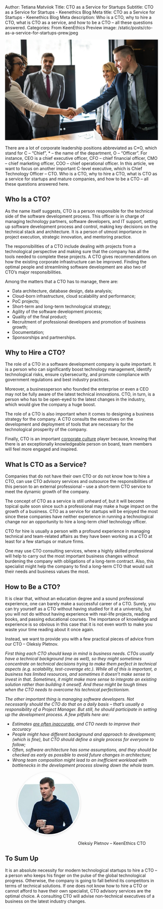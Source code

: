 Author: Tetiana Matviiok
Title: CTO as a Service for Startups
Subtitle: CTO as a Service for Startups - Keenethics Blog
Meta title: CTO as a Service for Startups - Keenethics Blog
Meta description: Who is a CTO, why to hire a CTO, what is CTO as a service, and how to be a CTO – all these questions answered.
Categories: From KeenEthics
Preview image: /static/posts/cto-as-a-service-for-startups-prew.jpeg

![Handshake](/static/posts/cto-as-a-service-for-startups.jpeg)

<div>
  <p>There are a lot of corporate leadership positions abbreviated as C*O, which stand for C – “Chief”, * – the name of the department, O – “Officer”. For instance, CEO is a chief executive officer, CFO – chief financial officer, CMO – chief marketing officer, COO – chief operational officer. In this article, we want to focus on another important C-level executive, which is Chief Technology Officer – CTO. Who is a CTO, why to hire a CTO, what is CTO as a service for startups and mature companies, and how to be a CTO – all these questions answered here.</p>
</div>

## Who Is a CTO?

As the name itself suggests, CTO is a person responsible for the technical side of the software development process. This officer is in charge of managing technology partners, software developers, and IT support, setting up software development process and control, making key decisions on the technical stack and architecture. It is a person of utmost importance in project execution, strategic innovation, and mentoring practice.

The responsibilities of a CTO include dealing with projects from a technological perspective and making sure that the company has all the tools needed to complete these projects. A CTO gives recommendations on how the existing corporate infrastructure can be improved. Finding the optimal people and streamlining software development are also two of CTO’s major responsibilities.

Among the matters that a CTO has to manage, there are:

- Data architecture, database design, data analysis;
- Cloud-born infrastructure, cloud scalability and performance;
- PoC projects;
- Short-term and long-term technological strategy;
- Agility of the software development process;
- Quality of the final product;
- Recruitment of professional developers and promotion of business growth;
- Documentation;
- Sponsorships and partnerships.

## Why to Hire a CTO?

The role of a CTO in a software development company is quite important. It is a person who can significantly boost technology management, identify technological risks, ensure cybersecurity, and promote compliance with government regulations and best industry practices.

Moreover, a businessperson who founded the enterprise or even a CEO may not be fully aware of the latest technical innovations. CTO, in turn, is a person who has to be open-eyed to the latest changes in the industry, which would give the company a huge boost.

The role of a CTO is also important when it comes to designing a business strategy for the company. A CTO consults the executives on the development and deployment of tools that are necessary for the technological prosperity of the company.

Finally, CTO is an important [corporate culture](/blog/1548831600000-creating-corporate-culture) player because, knowing that there is an exceptionally knowledgeable person on board, team members will feel more engaged and inspired.

## What Is CTO as a Service?

Companies that do not have their own CTO or do not know how to hire a CTO, can use CTO advisory services and outsource the responsibilities of this person to an external professional – use a short-term CTO service to meet the dynamic growth of the company. 

The concept of CTO as a service is still unheard of, but it will become topical quite soon since such a professional may make a huge impact on the growth of a business. CTO as a service for startups will be enjoyed the most since these companies have neither experience in running a technological change nor an opportunity to hire a long-term chief technology officer.

CTO for hire is usually a person with a profound experience in managing technical and team-related affairs as they have been working as a CTO at least for a few startups or mature firms.

One may use CTO consulting services, where a highly skilled professional will help to carry out the most important business changes without burdening the company with obligations of a long-term contract. Also, this specialist might help the company to find a long-term CTO that would suit their needs and business values the most.

## How to Be a CTO?

It is clear that, without an education degree and a sound professional experience, one can barely make a successful career of a CTO. Surely, you can try yourself as a CTO without having studied for it at a university, but you will not do without having experience with real-life projects, reading books, and passing educational courses. The importance of knowledge and experience is so obvious in this case that it is not even worth to make you waste your time reading about it once again.

Instead, we want to provide you with a few practical pieces of advice from our CTO – Oleksiy Pletnov.

*First thing each CTO should keep in mind is business needs. CTOs usually have a technical background (me as well), so they might sometimes concentrate on technical decisions trying to make them perfect in technical aspects (e.g. scalability, test-coverage etc.). While all of this is important, a business has limited resources, and sometimes it doesn’t make sense to invest in that. Sometimes, it might make more sense to integrate an existing solution rather than building it oneself. And these might be tough times when the CTO needs to overcome his technical perfectionism.*

*The other important thing is managing software developers. Not necessarily should the CTO do that on a daily basis – that’s usually a responsibility of a Project Manager. But still, he should participate in setting up the development process. A few pitfalls here are:*

- *Estimates [are often inaccurate](/blog/1554420300000-estimates), and CTO needs to improve their accuracy*
- *People might have different background and approach to development; (which is fine), but CTO should define a single process for everyone to follow;*
- *Often, software architecture has some assumptions, and they should be checked as early as possible to avoid future changes in architecture;*
- *Wrong team composition might lead to an inefficient workload with bottlenecks in the development process slowing down the whole team.*

<div>
  <figure>
    <img src="/static/posts/oleksiy-pletnov.jpg" alt="Oleksiy Pletnov CTO" style="margin: 0 0 15px auto;border-radius: 50%;border: 3px solid #fff;box-shadow: inset 0 1.5px 3px 0 rgba(0,0,0,.15), 0 1.5px 6px 0 rgba(0,0,0,.15);">
    <figcaption style="text-align: right;">Oleksiy Pletnov – KeenEthics CTO</figcaption>
  </figure>
</div>

## To Sum Up

It is an absolute necessity for modern technological startups to hire a CTO – a person who keeps his finger on the pulse of the global technological progress. Otherwise, the company is going to fall behind its competitors in terms of technical solutions. If one does not know how to hire a CTO or cannot afford to have their own specialist, CTO advisory services are the optimal choice. A consulting CTO will advise non-technical executives of a business on the latest industry changes.